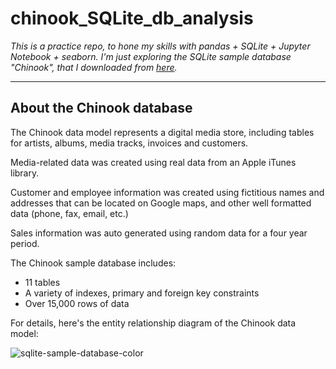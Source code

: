 # chinook_SQLite_db_analysis

_This is a practice repo, to hone my skills with pandas + SQLite + Jupyter Notebook + seaborn.
I'm just exploring the SQLite sample database "Chinook", that I downloaded from [here](https://www.sqlitetutorial.net/sqlite-sample-database/)._

***

## About the Chinook database

The Chinook data model represents a digital media store, including tables for artists, albums, media tracks, invoices and customers.

   Media-related data was created using real data from an Apple iTunes library.
   
   Customer and employee information was created using fictitious names and addresses that can be located on Google maps, and other well formatted data (phone, fax, email, etc.)
   
   Sales information was auto generated using random data for a four year period.

The Chinook sample database includes:

- 11 tables
- A variety of indexes, primary and foreign key constraints
- Over 15,000 rows of data

For details, here's the entity relationship diagram of the Chinook data model:

![sqlite-sample-database-color](https://user-images.githubusercontent.com/58040292/117191008-b272a900-ada5-11eb-857e-d03f94db1b2d.jpg)
